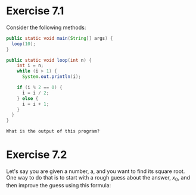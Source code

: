 # Exercise 7.1

Consider the following methods:

```java
public static void main(String[] args) {
  loop(10);
}

public static void loop(int n) {
    int i = n;
    while (i > 1) {
      System.out.println(i);

    if (i % 2 == 0) {
      i = i / 2;
    } else {
      i = i + 1;
    }
  }
}
```

    What is the output of this program?
  
  
 # Exercise 7.2
 
Let's say you are given a number, a, and you want to find
its square root. One way to do that is to start with a rough guess about the
answer,  $x_0$, and then improve the guess using this formula:

